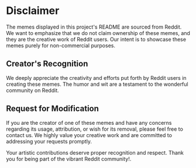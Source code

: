# Disclaimer

The memes displayed in this project's README are sourced from Reddit. We want to emphasize that we do not claim ownership of these memes, and they are the creative work of Reddit users. Our intent is to showcase these memes purely for non-commercial purposes.

## Creator's Recognition

We deeply appreciate the creativity and efforts put forth by Reddit users in creating these memes. The humor and wit are a testament to the wonderful community on Reddit.

## Request for Modification

If you are the creator of one of these memes and have any concerns regarding its usage, attribution, or wish for its removal, please feel free to contact us. We highly value your creative work and are committed to addressing your requests promptly.

Your artistic contributions deserve proper recognition and respect. Thank you for being part of the vibrant Reddit community!.
